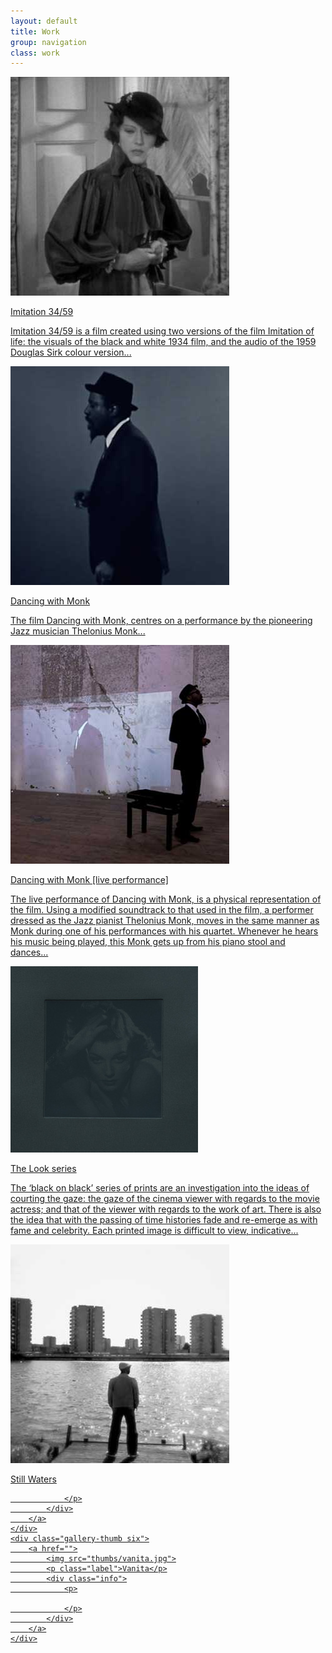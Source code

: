 ```yaml
---
layout: default
title: Work
group: navigation
class: work
---
```


<div class="gallery-wrapper">
	<div class="gallery-thumb one">
		<a href="">
			<img src="thumbs/imitation-34-59.jpg" alt="Imitation 34/59">
			<p class="label">Imitation 34/59</p>
			<div class="info">
				<p>
					Imitation 34/59 is a film created using two versions of the film Imitation of life: the visuals of the black and white 1934 film, and the audio of the 1959 Douglas Sirk colour version...
				</p>
			</div>
		</a>
	</div>
	<div class="gallery-thumb two">
		<a href="">
			<img src="thumbs/dancing-with-monk.jpg">
			<p class="label">Dancing with Monk</p>
			<div class="info">
				<p>
					The film Dancing with Monk, centres on a performance by the pioneering Jazz musician Thelonius Monk...
				</p>
			</div>
		</a>
	</div>
	<div class="gallery-thumb three">
		<a href="">
			<img src="thumbs/dancing-with-monk-live.jpg">
			<p class="label">Dancing with Monk [live performance]</p>
			<div class="info">
				<p>
					The live performance of Dancing with Monk, is a physical representation of the film. Using a modified soundtrack to that used in the film, a performer dressed as the Jazz pianist Thelonius Monk, moves in the same manner as Monk during one of his performances with his quartet. Whenever he hears his music being played, this Monk gets up from his piano stool and dances...
				</p>
			</div>
		</a>
	</div>
	<div class="gallery-thumb four">
		<a href="">
			<img src="thumbs/look.jpg">
			<p class="label">The Look series</p>
			<div class="info">
				<p>
					The ‘black on black’ series of prints are an investigation into the ideas of courting the gaze: the gaze of the cinema viewer with regards to the movie actress; and that of the viewer with regards to the work of art.  There is also the idea that with the passing of time histories fade and re-emerge as with fame and celebrity. Each printed image is difficult to view, indicative...
				</p>
			</div>
		</a>
	</div>
	<div class="gallery-thumb five">
		<a href="">
			<img src="thumbs/still-waters.jpg">
			<p class="label">Still Waters</p>
			<div class="info">
				<p>
					
				</p>
			</div>
		</a>
	</div>
	<div class="gallery-thumb six">
		<a href="">
			<img src="thumbs/vanita.jpg">
			<p class="label">Vanita</p>
			<div class="info">
				<p>

				</p>
			</div>
		</a>
	</div>
</div>
